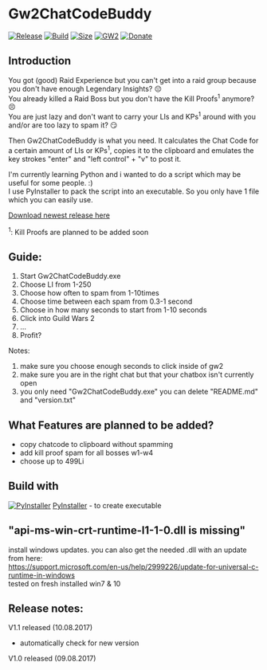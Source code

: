# Gw2ChatCodeBuddy
[![Release](https://img.shields.io/badge/release-v1.1-brightgreen.svg)](https://github.com/LowkeyFlex/Gw2ChatCodeBuddy/releases)
[![Build](https://img.shields.io/badge/build-passing-brightgreen.svg)](https://github.com/LowkeyFlex/Gw2ChatCodeBuddy/releases)
[![Size](https://img.shields.io/badge/size-9mb-brightgreen.svg)](https://github.com/LowkeyFlex/Gw2ChatCodeBuddy/releases)
[![GW2](https://img.shields.io/badge/gw2-LowkeyFlex.8432-blue.svg)](#)
[![Donate](https://img.shields.io/badge/Donate-PayPal-blue.svg)](https://www.paypal.me/LowkeyFlex)

## Introduction
You got (good) Raid Experience but you can't get into a raid group because you don't have enough Legendary Insights? :pensive:  
You already killed a Raid Boss but you don't have the Kill Proofs<sup>1</sup> anymore? :persevere:  
You are just lazy and don't want to carry your LIs and KPs<sup>1</sup> around with you and/or are too lazy to spam it? :smirk:

Then Gw2ChatCodeBuddy is what you need.
It calculates the Chat Code for a certain amount of LIs or KPs<sup>1</sup>, copies it to the clipboard and emulates the key strokes "enter" and "left control" + "v" to post it.

I'm currently learning Python and i wanted to do a script which may be useful for some people. :)  
I use PyInstaller to pack the script into an executable. So you only have 1 file which you can easily use.

[Download newest release here](https://github.com/LowkeyFlex/Gw2ChatCodeBuddy/archive/1.1.zip)

<sup>1</sup>: Kill Proofs are planned to be added soon

## Guide:
1. Start Gw2ChatCodeBuddy.exe
2. Choose LI from 1-250
3. Choose how often to spam from 1-10times
4. Choose time between each  spam from 0.3-1 second
5. Choose in how many seconds to start from 1-10 seconds
6. Click into Guild Wars 2
7. ...
8. Profit?

Notes: 
1. make sure you choose enough seconds to click inside of gw2
2. make sure you are in the right chat but that your chatbox isn't currently open
3. you only need "Gw2ChatCodeBuddy.exe" you can delete "README.md" and "version.txt"

## What Features are planned to be added?
- copy chatcode to clipboard without spamming
- add kill proof spam for all bosses w1-w4
- choose up to 499Li

## Build with
[![PyInstaller](http://www.pyinstaller.org/_downloads/pyinstaller-draft1a-35x35-trans.png)](http://www.pyinstaller.org/)  [PyInstaller](http://www.pyinstaller.org/) - to create executable

## "api-ms-win-crt-runtime-l1-1-0.dll is missing"
install windows updates. you can also get the needed .dll with an update from here:  
https://support.microsoft.com/en-us/help/2999226/update-for-universal-c-runtime-in-windows  
tested on fresh installed win7 & 10

## Release notes:
V1.1 released (10.08.2017)
- automatically check for new version

V1.0 released (09.08.2017)
